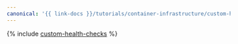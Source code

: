 ```yaml
---
canonical: '{{ link-docs }}/tutorials/container-infrastructure/custom-health-checks'
---
```


{% include [custom-health-checks](../../_tutorials/k8s/custom-health-checks.md) %}
